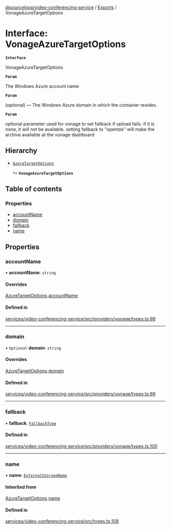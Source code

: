 [@sourceloop/video-conferencing-service](../README.md) / [Exports](../modules.md) / VonageAzureTargetOptions

# Interface: VonageAzureTargetOptions

**`Interface`**

VonageAzureTargetOptions

**`Param`**

The Windows Azure account name

**`Param`**

(optional) — The Windows Azure domain in which the container resides.

**`Param`**

optional parameter used for vonage to set fallback if upload fails.
 if it is none, it will not be available.
setting fallback to "opentok" will make the archive available  at the vonage dashboard

## Hierarchy

- [`AzureTargetOptions`](AzureTargetOptions.md)

  ↳ **`VonageAzureTargetOptions`**

## Table of contents

### Properties

- [accountName](VonageAzureTargetOptions.md#accountname)
- [domain](VonageAzureTargetOptions.md#domain)
- [fallback](VonageAzureTargetOptions.md#fallback)
- [name](VonageAzureTargetOptions.md#name)

## Properties

### accountName

• **accountName**: `string`

#### Overrides

[AzureTargetOptions](AzureTargetOptions.md).[accountName](AzureTargetOptions.md#accountname)

#### Defined in

[services/video-conferencing-service/src/providers/vonage/types.ts:98](https://github.com/sourcefuse/loopback4-microservice-catalog/blob/d35fdb3f0/services/video-conferencing-service/src/providers/vonage/types.ts#L98)

___

### domain

• `Optional` **domain**: `string`

#### Overrides

[AzureTargetOptions](AzureTargetOptions.md).[domain](AzureTargetOptions.md#domain)

#### Defined in

[services/video-conferencing-service/src/providers/vonage/types.ts:99](https://github.com/sourcefuse/loopback4-microservice-catalog/blob/d35fdb3f0/services/video-conferencing-service/src/providers/vonage/types.ts#L99)

___

### fallback

• **fallback**: [`FallbackType`](../enums/VonageEnums.FallbackType.md)

#### Defined in

[services/video-conferencing-service/src/providers/vonage/types.ts:100](https://github.com/sourcefuse/loopback4-microservice-catalog/blob/d35fdb3f0/services/video-conferencing-service/src/providers/vonage/types.ts#L100)

___

### name

• **name**: [`ExternalStorageName`](../enums/ExternalStorageName.md)

#### Inherited from

[AzureTargetOptions](AzureTargetOptions.md).[name](AzureTargetOptions.md#name)

#### Defined in

[services/video-conferencing-service/src/types.ts:108](https://github.com/sourcefuse/loopback4-microservice-catalog/blob/d35fdb3f0/services/video-conferencing-service/src/types.ts#L108)
